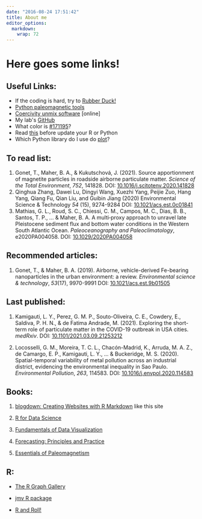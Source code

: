 ```yaml
---
date: "2016-08-24 17:51:42"
title: About me
editor_options: 
  markdown: 
    wrap: 72
---
```


# Here goes some links!

## Useful Links:

-   If the coding is hard, try to [Rubber
    Duck!](https://rubberduckdebugging.com/)
-   [Python paleomagnetic tools](https://github.com/PmagPy)
-   [Coercivity unmix
    software](http://shinyapps.its.carleton.edu/max-unmix/) \[online\]
-   My lab's [GitHub](https://github.com/lapat-iag-usp)
-   What color is
    [\#171195](https://www.webfx.com/web-design/hex-to-rgb/)?
-   Read
    [this](https://docs.conda.io/projects/conda/en/latest/user-guide/tasks/manage-environments.html)
    before update your R or Python
-   Which Python library do I use do [plot](https://pythonplot.com/)?

## To read list:

1.  Gonet, T., Maher, B. A., & Kukutschová, J. (2021). Source
    apportionment of magnetite particles in roadside airborne
    particulate matter. *Science of the Total Environment*,
    *752*, 141828. DOI:
    [10.1016/j.scitotenv.2020.141828](https://doi.org/10.1016/j.scitotenv.2020.141828 "Persistent link using digital object identifier")
2.  Qinghua Zhang, Dawei Lu, Dingyi Wang, Xuezhi Yang, Peijie Zuo, Hang
    Yang, Qiang Fu, Qian Liu, and Guibin Jiang (2020) Environmental
    Science & Technology *54* (15), 9274-9284 DOI:
    [10.1021/acs.est.0c01841](https://pubs.acs.org/doi/abs/10.1021/acs.est.0c01841?casa_token=6bQJ9NDe6c4AAAAA:2Airmk-lTb3TE-R7-PcPn9BBF6leX10XhBknl7zwUG3ca_owJ-JrCrxyWAPV-t6C9rDRTFB6RXq4_Wvc)
3.  Mathias, G. L., Roud, S. C., Chiessi, C. M., Campos, M. C., Dias, B.
    B., Santos, T. P., ... & Maher, B. A. A multi‐proxy approach to
    unravel late Pleistocene sediment flux and bottom water conditions
    in the Western South Atlantic Ocean. *Paleoceanography and
    Paleoclimatology*, e2020PA004058. DOI:
    [10.1029/2020PA004058](https://doi.org/10.1029/2020PA004058)

## Recommended articles:

1.  Gonet, T., & Maher, B. A. (2019). Airborne, vehicle-derived
    Fe-bearing nanoparticles in the urban environment: a review.
    *Environmental science & technology*, *53*(17), 9970-9991 DOI:
    [10.1021/acs.est.9b01505](https://doi.org/10.1021/acs.est.9b01505 "DOI URL")

## Last published:

1.  Kamigauti, L. Y., Perez, G. M. P., Souto-Oliveira, C. E., Cowdery,
    E., Saldiva, P. H. N., & de Fatima Andrade, M. (2021). Exploring the
    short-term role of particulate matter in the COVID-19 outbreak in
    USA cities. *medRxiv*. DOI:
    [10.1101/2021.03.09.21253212](https://doi.org/10.1101/2021.03.09.21253212)

2.  Locosselli, G. M., Moreira, T. C. L., Chacón-Madrid, K., Arruda, M.
    A. Z., de Camargo, E. P., Kamigauti, L. Y., ... & Buckeridge, M. S.
    (2020). Spatial-temporal variability of metal pollution across an
    industrial district, evidencing the environmental inequality in Sao
    Paulo. *Environmental Pollution*, *263*, 114583. DOI:
    [10.1016/j.envpol.2020.114583](https://doi.org/10.1016/j.envpol.2020.114583)

## Books:

1.  [blogdown: Creating Websites with R
    Markdown](https://bookdown.org/yihui/blogdown/) like this site

2.  [R for Data Science](https://r4ds.had.co.nz/)

3.  [Fundamentals of Data
    Visualization](https://clauswilke.com/dataviz/)

4.  [Forecasting: Principles and Practice](https://otexts.com/fpp2/)

5.  [Essentials of
    Paleomagnetism](https://earthref.org/MagIC/books/Tauxe/Essentials/)

## R:

-   [The R Graph Gallery](https://www.r-graph-gallery.com/index.html)

-   [jmv R package](https://www.jamovi.org/jmv/index.html)

-   [R and Roll!](https://randroll.wordpress.com/)
